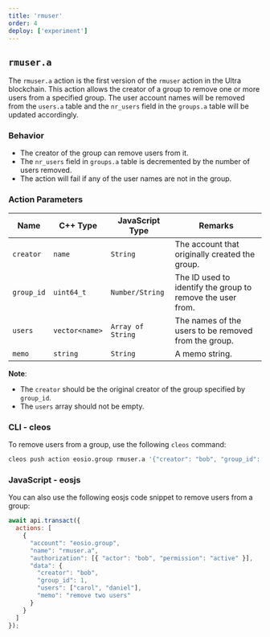 ```yaml
---
title: 'rmuser'
order: 4
deploy: ['experiment']
---
```


## `rmuser.a`

The `rmuser.a` action is the first version of the `rmuser` action in the Ultra blockchain. This action allows the creator of a group to remove one or more users from a specified group. The user account names will be removed from the `users.a` table and the `nr_users` field in the `groups.a` table will be updated accordingly.

### Behavior

- The creator of the group can remove users from it.
- The `nr_users` field in `groups.a` table is decremented by the number of users removed.
- The action will fail if any of the user names are not in the group.

### Action Parameters

| Name       | C++ Type        | JavaScript Type | Remarks                                                                                                  |
|------------|-----------------|-----------------|----------------------------------------------------------------------------------------------------------|
| `creator`  | `name`          | `String`        | The account that originally created the group.                                                            |
| `group_id` | `uint64_t`      | `Number/String` | The ID used to identify the group to remove the user from.                                                |
| `users`    | `vector<name>`  | `Array of String`| The names of the users to be removed from the group.                                                      |
| `memo`     | `string`        | `String`        | A memo string.                                                                                            |

**Note**:
- The `creator` should be the original creator of the group specified by `group_id`.
- The `users` array should not be empty.

### CLI - cleos

To remove users from a group, use the following `cleos` command:

```bash
cleos push action eosio.group rmuser.a '{"creator": "bob", "group_id": 1, "users" : ["carol", "daniel"], "memo": "remove two users"}' -p bob@active
```

### JavaScript - eosjs

You can also use the following eosjs code snippet to remove users from a group:

```javascript
await api.transact({
  actions: [
    {
      "account": "eosio.group",
      "name": "rmuser.a",
      "authorization": [{ "actor": "bob", "permission": "active" }],
      "data": {
        "creator": "bob",
        "group_id": 1,
        "users": ["carol", "daniel"],
        "memo": "remove two users"
      }
    }
  ]
});
```
